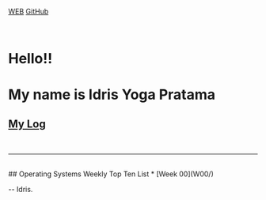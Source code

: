 ---
---

[WEB](https://idrisyoga23.github.io/os202/)
[GitHub](https://github.com/idrisyoga23/os202/)

<br>

# Hello!!
# My name is Idris Yoga Pratama

## [My Log](TXT/mylog.txt)
<br>
<hr>
<br>
## Operating Systems Weekly Top Ten List
* [Week 00](W00/)

-- Idris.
